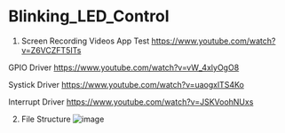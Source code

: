 # Blinking_LED_Control

1. Screen Recording Videos
App Test
https://www.youtube.com/watch?v=Z6VCZFT5ITs

GPIO Driver
https://www.youtube.com/watch?v=vW_4xlyOgO8

Systick Driver
https://www.youtube.com/watch?v=uaogxlTS4Ko

Interrupt Driver
https://www.youtube.com/watch?v=JSKVoohNUxs

2. File Structure
![image](https://user-images.githubusercontent.com/85094832/187041952-52e6849b-c372-42a3-8aed-fe6894cef4b5.png)
